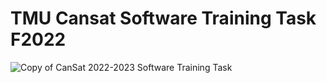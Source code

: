# TMU Cansat Software Training Task F2022

![Copy of CanSat 2022-2023 Software Training Task](https://user-images.githubusercontent.com/71982556/190049345-3d458319-65f6-46ab-88c4-300337a80d7c.png)
